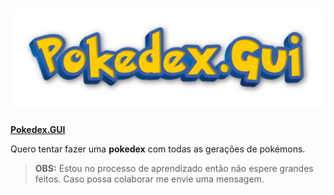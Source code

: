 # ![Pokedex](https://github.com/Guilherme-Cesar-dev/Pokedez-do-Gui/blob/main/frondend/img/Pokedex-Gui.png?raw=true)
 [**Pokedex.GUI**](https://guilherme-cesar-dev.github.io/Pokedez-do-Gui/)

 Quero tentar fazer uma **pokedex** com todas as gerações de pokémons. 

 > **OBS:** Estou no processo de aprendizado então não espere grandes feitos. Caso possa colaborar me envie uma mensagem.



